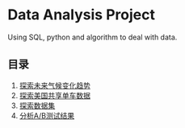 # Data Analysis Project
Using SQL, python and algorithm to deal with data.

## 目录

1. [探索未来气候变化趋势](weather_trend_analysis/weather_trend_analysis.md)
2. [探索美国共享单车数据](bikes-sharing_analysis/bikes-sharing_analysis.md)
3. [探索数据集](data_research/data_research.md)
4. [分析A/B测试结果](AB_test/ab_test.md)

